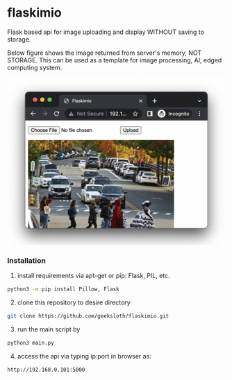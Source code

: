 # flaskimio
Flask based api for image uploading and display WITHOUT saving to storage.

Below figure shows the image returned from server's memory, NOT STORAGE. This can be used as a template for image processing, AI, edged computing system.

![Screenshot](static/uploaded.png)

### Installation
1. install requirements via apt-get or pip: Flask, PIL, etc.
```bash
python3 -m pip install Pillow, Flask
```
2. clone this repository to desire directory
```bash
git clone https://github.com/geeksloth/flaskimio.git
```
3. run the main script by
```python
python3 main.py
```
4. access the api via typing ip:port in browser as:
```bash
http://192.168.0.101:5000
```

